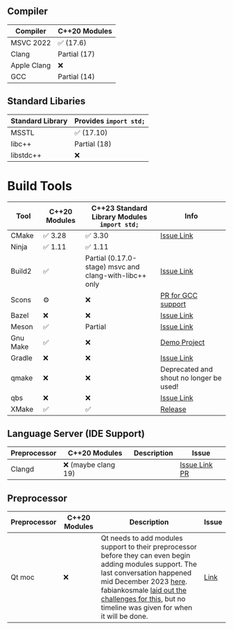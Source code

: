 
## Compiler

| Compiler     | C++20 Modules     |
|--------------|-------------------|
| MSVC 2022    | ✅ (17.6)          |
| Clang        | Partial (17)      | 
| Apple Clang  | ❌                |
| GCC          | Partial (14)      |

## Standard Libaries

| Standard Library | Provides `import std;` |
|--------------|--------------------|
| MSSTL    | ✅ (17.10)       | 
| libc++        | Partial (18)       | 
| libstdc++          | ❌                | 

# Build Tools

| Tool     | C++20 Modules | C++23 Standard Library Modules  `import std;` | Info |
|----------|----------------|--------------------|-------|
| CMake    | ✅ 3.28             | ✅ 3.30               | [Issue Link](https://gitlab.kitware.com/cmake/cmake/-/issues/18355) |
| Ninja    | ✅ 1.11            | ✅ 1.11                 |       |
| Build2   | ✅             | Partial (0.17.0-stage) msvc and clang-with-libc++ only | [Issue Link](https://github.com/build2/build2/issues/333) |
| Scons    | ⚙️             | ❌                 |  [PR for GCC support](https://github.com/SCons/scons/projects/14#card-86356523)     |
| Bazel    | ❌             | ❌                 | [Issue Link](https://github.com/bazelbuild/bazel/issues/4005)      |
| Meson    | ✅             | Partial            | [Issue Link](https://github.com/mesonbuild/meson/issues/4314) |
| Gnu Make | ✅             | ❌                 | [Demo Project](https://github.com/fvilante/cpp20_modules_with_gcc_demo)      |
| Gradle   | ❌             | ❌                 |  [Issue Link](https://github.com/gradle/gradle/issues/29009)     |
| qmake   | ❌             | ❌                 |   Deprecated and shout  no longer be used!    |
| qbs   | ❌             | ❌                 |   [Issue Link](https://bugreports.qt.io/browse/QBS-1181)   |
| XMake   | ✅            | ✅                |   [Release](https://github.com/xmake-io/xmake/wiki/Xmake-v2.7.1-Released,-Better-Cplusplus-Modules-Support) |

## Language Server (IDE Support) 

| Preprocessor | C++20 Modules | Description      | Issue | 
|--------------|---------------|-----------------|-------|
| Clangd       | ❌  (maybe clang 19)         |   | [Issue Link](https://github.com/clangd/clangd/issues/1293) [PR](https://github.com/llvm/llvm-project/pull/66462#issuecomment-1950743841)|


## Preprocessor

| Preprocessor | C++20 Modules | Description      | Issue | 
|--------------|---------------|-----------------|-------|
| Qt moc       | ❌           | Qt needs to add modules support to their preprocessor before they can even begin adding modules support. The last conversation happened mid December 2023 [here](https://lists.qt-project.org/pipermail/development/2023-December/044800.html).  fabiankosmale [laid out the challenges for this](https://lists.qt-project.org/pipermail/development/2023-December/044802.html), but no timeline was given for when it will be done. | [Link](https://bugreports.qt.io/browse/QTBUG-86697) |
